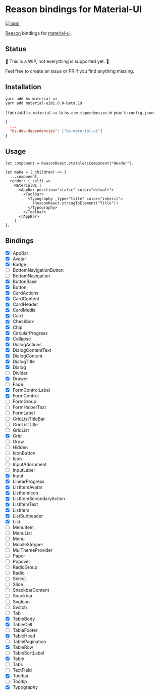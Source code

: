 # Reason bindings for Material-UI

[![npm](https://img.shields.io/npm/v/bs-material-ui.svg)](https://www.npmjs.com/package/bs-material-ui)  

[Reason](https://reasonml.github.io/) bindings for [material-ui](https://github.com/callemall/material-ui).

## Status

🚧 This is a WIP, not everything is supported yet. 🚧

Feel free to create an issue or PR if you find anything missing.

## Installation

```
yarn add bs-material-ui
yarn add material-ui@1.0.0-beta.19
```

Then add `bs-material-ui` to `bs-dev-dependencies` in your `bsconfig.json`:

```json
{
  ...
  "bs-dev-dependencies": ["bs-material-ui"]
}
```

## Usage

```reason
let component = ReasonReact.statelessComponent("Header");

let make = (_children) => {
  ...component,
  render: (_self) =>
    MaterialUI.(
      <AppBar position="static" color="default">
        <Toolbar>
          <Typography _type="title" color="inherit">
            (ReasonReact.stringToElement("Title"))
          </Typography>
        </Toolbar>
      </AppBar>
    )
};
```

## Bindings

- [x] AppBar
- [x] Avatar
- [x] Badge
- [ ] BottomNavigationButton
- [ ] BottomNavigation
- [x] ButtonBase
- [x] Button
- [x] CardActions
- [x] CardContent
- [x] CardHeader
- [x] CardMedia
- [x] Card
- [x] Checkbox
- [x] Chip
- [x] CircularProgress
- [x] Collapse
- [x] DialogActions
- [x] DialogContentText
- [x] DialogContent
- [x] DialogTitle
- [x] Dialog
- [ ] Divider
- [x] Drawer
- [ ] Fade
- [x] FormControlLabel
- [x] FormControl
- [ ] FormGroup
- [ ] FormHelperText
- [ ] FormLabel
- [ ] GridListTitleBar
- [ ] GridListTitle
- [ ] GridList
- [x] Grid
- [ ] Grow
- [ ] Hidden
- [ ] IconButton
- [ ] Icon
- [ ] InputAdornment
- [ ] InputLabel
- [x] Input
- [x] LinearProgress
- [x] ListItemAvatar
- [x] ListItemIcon
- [x] ListItemSecondaryAction
- [x] ListItemText
- [x] ListItem
- [x] ListSubheader
- [x] List
- [ ] MenuItem
- [ ] MenuList
- [ ] Menu
- [ ] MobileStepper
- [ ] MuiThemeProvider
- [ ] Paper
- [ ] Popover
- [ ] RadioGroup
- [ ] Radio
- [ ] Select
- [ ] Slide
- [ ] SnackbarContent
- [ ] Snackbar
- [ ] SvgIcon
- [ ] Switch
- [ ] Tab
- [X] TableBody
- [X] TableCell
- [ ] TableFooter
- [X] TableHead
- [ ] TablePagination
- [X] TableRow
- [ ] TableSortLabel
- [X] Table
- [ ] Tabs
- [ ] TextField
- [X] Toolbar
- [ ] Tooltip
- [X] Typography
